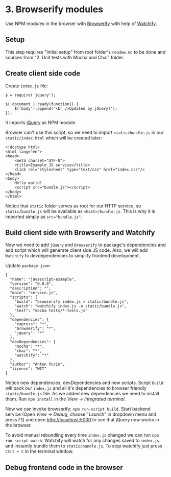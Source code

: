 # 3. Browserify modules
Use NPM modules in the browser with [Browserify](http://browserify.org/) with help of [Watchify](https://github.com/substack/watchify).

## Setup
This step requires "Initial setup" from root folder's `readme.md` to be done and sources from "2. Unit tests with Mocha and Chai" folder.

## Create client side code
Create `index.js` file:
```
$ = require('jquery');

$( document ).ready(function() {
    $('body').append('<br />Updated by jQuery!');
});
```
It imports [jQuery](https://jquery.com/) as NPM module.

Browser can't use this script, so we need to import `static/bundle.js` in our `static/index.html` which will be created later:
```
<!doctype html>
<html lang="en">
<head>
    <meta charset="UTF-8">
    <title>Example JS service</title>
    <link rel="stylesheet" type="text/css" href="index.css"/>
</head>
<body>
    Hello world!
    <script src="bundle.js"></script>      
</body>
</html>
```
Notice that `static` folder serves as root for our HTTP service, so `static/bundle.js` will be available as `<host>/bundle.js`.
This is why it is imported simply as `src="bundle.js"`.

## Build client side with Browserify and Watchify
Now we need to add `jQuery` and `Browserify` to package's dependencies and add script which will generate client side JS code.
Also, we will add `Watchify` to devdependencies to simplify frontend development.

Update `package.json`:
```
{
  "name": "javascript-example",
  "version": "0.0.0",
  "description": "",
  "main": "service.js",
  "scripts": {
    "build": "browserify index.js > static/bundle.js",
    "watch": "watchify index.js -o static/bundle.js",
    "test": "mocha tests/*-tests.js"
  },
  "dependencies": { 
    "express": "*",
    "browserify": "*",
    "jquery": "*"
  },
  "devDependencies": {
    "mocha": "*",
    "chai": "*",
    "watchify": "*"
  },
  "author": "Anton Purin",
  "license": "MIT"
}
```
Notice new dependencies, devDependencies and new scripts. Script `build` will pack our `index.js` and all it's dependencies to browser friendly `static/bundle.js` file.
As we added new dependencies we need to install them. Run `npm install` in the _View -> Integrated terminal_.

Now we can invoke browserify: `npm run-script build`.
Start backend service (Open _View -> Debug_, choose "Launch" in dropdown menu and press `F5`) and open [http://localhost:5000](http://localhost:5000) to see that jQuery now works in the browser.

To avoid manual rebundling every time `index.js` changed we can run `npm run-script watch`. Watchify will watch for any changes saved to `index.js` and instantly bundle them to `static/bundle.js`.
To stop watchify just press `Ctrl + C` in the terminal window.

## Debug frontend code in the browser
